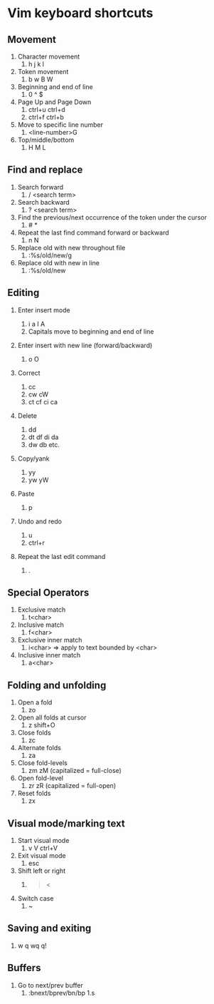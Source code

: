 # Vim keyboard shortcuts

## Movement

1. Character movement
   1. h j k l
1. Token movement
   1. b w B W
1. Beginning and end of line
   1. 0 ^ \$
1. Page Up and Page Down
   1. ctrl+u ctrl+d
   1. ctrl+f ctrl+b
1. Move to specific line number
   1. \<line-number>G
1. Top/middle/bottom
   1. H M L

## Find and replace

1. Search forward
   1. / \<search term>
1. Search backward
   1. ? \<search term>
1. Find the previous/next occurrence of the token under the cursor
   1. \# \*
1. Repeat the last find command forward or backward
   1. n N
1. Replace old with new throughout file
   1. :%s/old/new/g
1. Replace old with new in line
   1. :%s/old/new

## Editing

1. Enter insert mode
   1. i a I A
   1. Capitals move to beginning and end of line
1. Enter insert with new line (forward/backward)
   1. o O
1. Correct
   1. cc
   1. cw cW
   1. ct cf ci ca
1. Delete
   1. dd
   1. dt df di da
   1. dw db etc.
1. Copy/yank
   1. yy
   1. yw yW
1. Paste
   1. p
1. Undo and redo
   1. u
   1. ctrl+r
1. Repeat the last edit command

   1. .

## Special Operators

1. Exclusive match
   1. t\<char>
1. Inclusive match
   1. f\<char>
1. Exclusive inner match
   1. i\<char> => apply to text bounded by \<char>
1. Inclusive inner match
   1. a\<char>

## Folding and unfolding

1. Open a fold
   1. zo
1. Open all folds at cursor
   1. z shift+O
1. Close folds
   1. zc
1. Alternate folds
   1. za
1. Close fold-levels
    1. zm zM (capitalized = full-close)
1. Open fold-level
    1. zr zR (capitalized = full-open)
1. Reset folds
    1. zx

## Visual mode/marking text

1. Start visual mode
   1. v V ctrl+V
1. Exit visual mode
   1. esc
1. Shift left or right
   1. > <
1. Switch case
   1. ~

## Saving and exiting

1. w q wq q!

## Buffers

1. Go to next/prev buffer
   1. :bnext/bprev/bn/bp
      1.s
